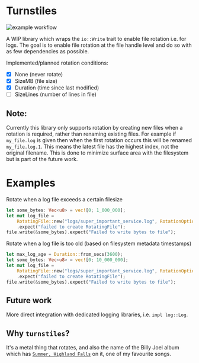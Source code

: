 # Turnstiles

![example workflow](https://github.com/Zylatis/turnstiles/actions/workflows/rust.yml/badge.svg)

A WIP library which wraps the `io::Write` trait to enable file rotation i.e. for logs. The goal is to enable file rotation at the file handle level and do so with as few dependencies as possible.

Implemented/planned rotation conditions:
- [x] None (never rotate)
- [x] SizeMB (file size)
- [x] Duration (time since last modified)
- [ ] SizeLines (number of lines in file) 

## Note:
Currently this library only supports rotation by creating new files when a rotation is required, rather than renaming existing files.
For example if `my_file.log` is given then when the first rotation occurs this will be renamed `my_file.log.1`. This means the latest file has the highest
index, not the original filename. This is done to minimize surface area with the filesystem but is part of the future work.

# Examples
Rotate when a log file exceeds a certain filesize

```rust
let some_bytes: Vec<u8> = vec![0; 1_000_000];
let mut log_file =
    RotatingFile::new("logs/super_important_service.log", RotationOption::SizeMB(500))
    .expect("failed to create RotatingFile");
file.write(&some_bytes).expect("Failed to write bytes to file");
```

Rotate when a log file is too old (based on filesystem metadata timestamps)

```rust
let max_log_age = Duration::from_secs(3600);
let some_bytes: Vec<u8> = vec![0; 10_000_000];
let mut log_file =
    RotatingFile::new("logs/super_important_service.log", RotationOption::Duration(max_log_age))
    .expect("failed to create RotatingFile");
file.write(&some_bytes).expect("Failed to write bytes to file");
```

## Future work
More direct integration with dedicated logging libraries, i.e. `impl log::Log`.

## Why `turnstiles`?
It's a metal thing that rotates, and also the name of the Billy Joel album which has [`Summer, Highland Falls`](https://youtu.be/WsNhuJypNjM) on it, one of my favourite songs.